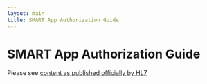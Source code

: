 ```yaml
---
layout: main
title: SMART App Authorization Guide
---
```


# SMART App Authorization Guide

Please see [content as published officially by HL7](http://hl7.org/fhir/smart-app-launch/)
